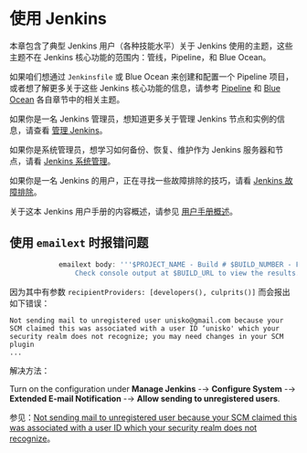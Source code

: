 # 使用 Jenkins

本章包含了典型 Jenkins 用户（各种技能水平）关于 Jenkins 使用的主题，这些主题不在 Jenkins 核心功能的范围内：管线，Pipeline，和 Blue Ocean。

如果咱们想通过 `Jenkinsfile` 或 Blue Ocean 来创建和配置一个 Pipeline 项目，或者想了解更多关于这些 Jenkins 核心功能的信息，请参考 [Pipeline](src/pipeline.md) 和 [Blue Ocean](src/blue_ocean.md) 各自章节中的相关主题。

如果你是一名 Jenkins 管理员，想知道更多关于管理 Jenkins 节点和实例的信息，请查看 [管理 Jenkins](src/managing.md)。

如果你是系统管理员，想学习如何备份、恢复、维护作为 Jenkins 服务器和节点，请看 [Jenkins 系统管理](src/administration.md)。

如果你是一名 Jenkins 的用户，正在寻找一些故障排除的技巧，请看 [Jenkins 故障排除](src/troubleshooting.md)。

关于这本 Jenkins 用户手册的内容概述，请参见 [用户手册概述](src/Ch00_Overview.md)。

## 使用 `emailext` 时报错问题


```groovy
            emailext body: '''$PROJECT_NAME - Build # $BUILD_NUMBER - FAILURE:
                Check console output at $BUILD_URL to view the results. ${BUILD_LOG, maxLines=100, escapeHtml=false}''', recipientProviders: [developers(), culprits()], subject: '$PROJECT_NAME - Build # $BUILD_NUMBER - FAILURE!', to: 'lenny.peng@xfoss.com, michael.rong@xfoss.com'
```

因为其中有参数 `recipientProviders: [developers(), culprits()]` 而会报出如下错误：

```console
Not sending mail to unregistered user unisko@gmail.com because your SCM claimed this was associated with a user ID ‘unisko' which your security realm does not recognize; you may need changes in your SCM plugin
...
```

解决方法：

Turn on the configuration under **Manage Jenkins** -→ **Configure System** -→ **Extended E-mail Notification** -→ **Allow sending to unregistered users**.


参见：[Not sending mail to unregistered user because your SCM claimed this was associated with a user ID which your security realm does not recognize](https://docs.cloudbees.com/docs/cloudbees-ci-kb/latest/client-and-managed-controllers/not-sending-mail-to-unregistered-user-associated-with-scm)。
